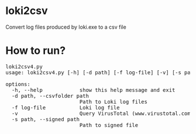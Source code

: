 # loki2csv
Convert log files produced by loki.exe to a csv file
# How to run?
<pre>
loki2csv4.py
usage: loki2csv4.py [-h] [-d path] [-f log-file] [-v] [-s path]

options:
  -h, --help            show this help message and exit
  -d path, --csvfolder path
                        Path to Loki log files
  -f log-file           Loki log file
  -v                    Query VirusTotal (www.virustotal.com) for malware based on file hash.
  -s path, --signed path
                        Path to signed file
                      </pre>
